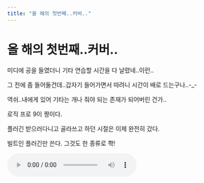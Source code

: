 ```yaml
---
title: "올 해의 첫번째..커버.."
---
```

# 올 해의 첫번째..커버..

미디에 공을 들였더니 기타 연습할 시간을 다 날렸네..이런..

그 전에 좀 들어둘건데..갑자기 들어가면서 따려니 시간이 배로 드는구나..-_-

역쉬..내에게 있어 기타는 개나 줘야 되는 존재가 되어버린 건가..
 
로직 프로 9이 짱이다. 

플러긴 받으러다니고 골라쓰고 하던 시절은 이제 완전히 갔다. 

빌트인 플러긴만 쓴다. 그것도 한 종류로 쫙!
 
![audio](/assets/images/210e29d3ea4a2cc744e225bd81b16869.mp3)






